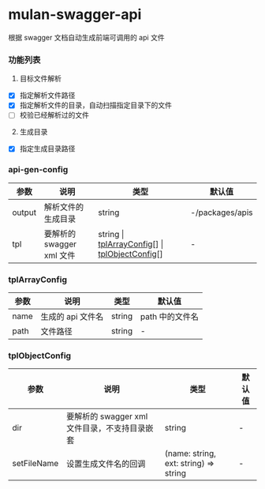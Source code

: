 # mulan-swagger-api

根据 swagger 文档自动生成前端可调用的 api 文件

### 功能列表

1. 目标文件解析

- [x] 指定解析文件路径
- [x] 指定解析文件的目录，自动扫描指定目录下的文件
- [ ] 校验已经解析过的文件

2. 生成目录

- [x] 指定生成目录路径

### api-gen-config

| 参数   | 说明                      | 类型                                                                                           | 默认值          |
| ------ | ------------------------- | ---------------------------------------------------------------------------------------------- | --------------- |
| output | 解析文件的生成目录        | string                                                                                         | -/packages/apis |
| tpl    | 要解析的 swagger xml 文件 | string &#124; [tplArrayConfig](#tplArrayConfig)[] &#124; [tplObjectConfig](#tplObjectConfig)[] | -               |

### tplArrayConfig

| 参数 | 说明              | 类型   | 默认值          |
| ---- | ----------------- | ------ | --------------- |
| name | 生成的 api 文件名 | string | path 中的文件名 |
| path | 文件路径          | string | -               |

### tplObjectConfig

| 参数        | 说明                                          | 类型                                  | 默认值 |
| ----------- | --------------------------------------------- | ------------------------------------- | ------ |
| dir         | 要解析的 swagger xml 文件目录，不支持目录嵌套 | string                                | -      |
| setFileName | 设置生成文件名的回调                          | (name: string, ext: string) => string | -      |
